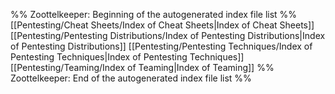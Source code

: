 %% Zoottelkeeper: Beginning of the autogenerated index file list  %%
 [[Pentesting/Cheat Sheets/Index of Cheat Sheets|Index of Cheat Sheets]]
 [[Pentesting/Pentesting Distributions/Index of Pentesting Distributions|Index of Pentesting Distributions]]
 [[Pentesting/Pentesting Techniques/Index of Pentesting Techniques|Index of Pentesting Techniques]]
 [[Pentesting/Teaming/Index of Teaming|Index of Teaming]]
%% Zoottelkeeper: End of the autogenerated index file list  %%
